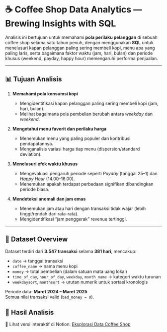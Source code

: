 # ☕ Coffee Shop Data Analytics — Brewing Insights with SQL

Analisis ini bertujuan untuk memahami **pola perilaku pelanggan** di sebuah coffee shop selama satu tahun penuh, dengan menggunakan **SQL** untuk menelusuri kapan pelanggan paling sering membeli kopi, menu apa yang paling laris, serta bagaimana faktor waktu (jam, hari, bulan) dan periode khusus (weekend, payday, happy hour) memengaruhi performa penjualan.

---

## 📊 Tujuan Analisis

1. **Memahami pola konsumsi kopi**
   - Mengidentifikasi kapan pelanggan paling sering membeli kopi (jam, hari, bulan).
   - Melihat bagaimana pola pembelian berubah antara *weekday* dan *weekend*.

2. **Mengetahui menu favorit dan perilaku harga**
   - Menemukan menu yang paling populer dan kontribusi pendapatannya.
   - Menganalisis variasi harga tiap menu (dispersion/standard deviation).

3. **Menelusuri efek waktu khusus**
   - Mengevaluasi pengaruh periode seperti *Payday* (tanggal 25–1) dan *Happy Hour* (14.00–16.00).
   - Menemukan apakah terdapat perbedaan signifikan dibandingkan periode biasa.

4. **Mendeteksi anomali dan jam emas**
   - Menemukan jam atau hari dengan transaksi tidak wajar (lebih tinggi/rendah dari rata-rata).
   - Mengidentifikasi “jam penggerak” revenue tertinggi.
   
---

## 🧩 Dataset Overview

Dataset terdiri dari **3.547 transaksi** selama **381 hari**, mencakup:
- `date` → tanggal transaksi  
- `coffee_name` → nama menu kopi  
- `money` → total pembelian (dalam satuan mata uang lokal)  
- `time_of_day`, `hour_of_day`, `weekday`, `month_name` → kategori waktu turunan  
- `weekdaysort`, `monthsort` → urutan numerik untuk sortasi kronologis

Periode data: **Maret 2024 – Maret 2025**  
Semua nilai transaksi valid (`bad_money = 0`).

## 🧩 Hasil Analisis
🔗 Lihat versi interaktif di Notion: [Eksplorasi Data Coffee Shop](https://living-mosquito-dca.notion.site/Eksplorasi-Data-Coffee-Shop-dengan-SQL-27f6c12bc6518078bd39e951b491eed2?source=copy_link)
